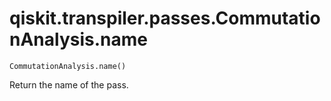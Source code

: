# qiskit.transpiler.passes.CommutationAnalysis.name

`CommutationAnalysis.name()`

Return the name of the pass.
